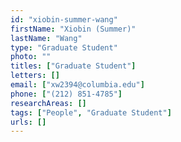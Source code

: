 ```yaml
---
id: "xiobin-summer-wang"
firstName: "Xiobin (Summer)"
lastName: "Wang"
type: "Graduate Student"
photo: ""
titles: ["Graduate Student"]
letters: []
email: ["xw2394@columbia.edu"]
phone: ["(212) 851-4785"]
researchAreas: []
tags: ["People", "Graduate Student"]
urls: []
---
```

